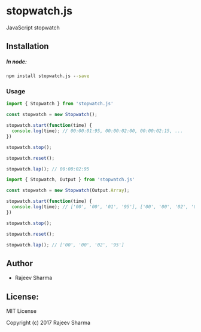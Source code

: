 # stopwatch.js
JavaScript stopwatch

## Installation

##### In node:

```cmd
npm install stopwatch.js --save
```

### Usage

```javascript
import { Stopwatch } from 'stopwatch.js'

const stopwatch = new Stopwatch();

stopwatch.start(function(time) {
  console.log(time); // 00:00:01:95, 00:00:02:00, 00:00:02:15, ...
})

stopwatch.stop();

stopwatch.reset();

stopwatch.lap(); // 00:00:02:95
```

```javascript
import { Stopwatch, Output } from 'stopwatch.js'

const stopwatch = new Stopwatch(Output.Array);

stopwatch.start(function(time) {
  console.log(time); // ['00', '00', '01', '95'], ['00', '00', '02', '00'], ['00', '00', '02', '15'], ...
})

stopwatch.stop();

stopwatch.reset();

stopwatch.lap(); // ['00', '00', '02', '95']
```


Author
------
* Rajeev Sharma

License:
--------

MIT License

Copyright (c) 2017 Rajeev Sharma

